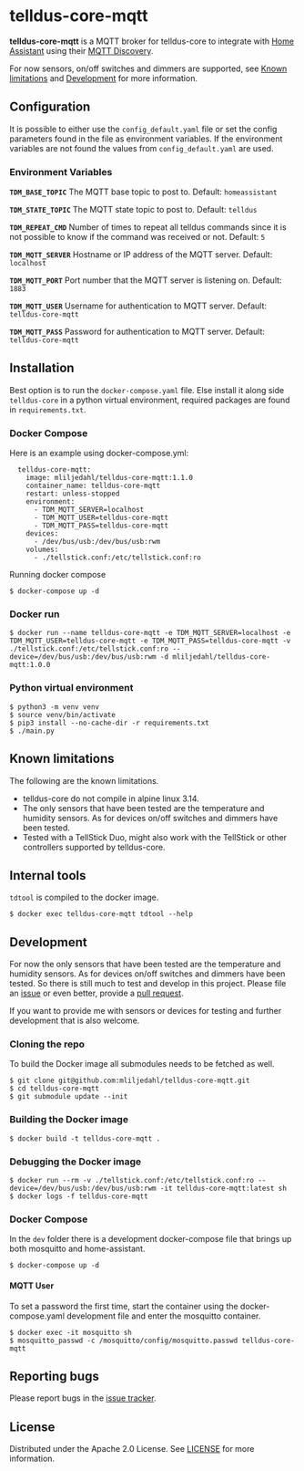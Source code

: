 # telldus-core-mqtt

**telldus-core-mqtt** is a MQTT broker for telldus-core to integrate with [Home Assistant](https://www.home-assistant.io/) using their [MQTT Discovery](https://www.home-assistant.io/docs/mqtt/discovery/).

For now sensors, on/off switches and dimmers are supported, see [Known limitations](#Known-limitations) and [Development](#Development) for more information.

## Configuration

It is possible to either use the `config_default.yaml` file or set the config parameters found in the file as environment variables. If the environment variables are not found the values from `config_default.yaml` are used.

### Environment Variables

**`TDM_BASE_TOPIC`**
The MQTT base topic to post to. Default: `homeassistant`

**`TDM_STATE_TOPIC`**
The MQTT state topic to post to. Default: `telldus`

**`TDM_REPEAT_CMD`**
Number of times to repeat all telldus commands since it is not possible to know if the command was received or not. Default: `5`

**`TDM_MQTT_SERVER`**
Hostname or IP address of the MQTT server. Default: `localhost`

**`TDM_MQTT_PORT`**
Port number that the MQTT server is listening on. Default: `1883`

**`TDM_MQTT_USER`**
Username for authentication to MQTT server. Default: `telldus-core-mqtt`

**`TDM_MQTT_PASS`**
Password for authentication to MQTT server. Default: `telldus-core-mqtt`

## Installation

Best option is to run the `docker-compose.yaml` file. Else install it along side `telldus-core` in a python virtual environment, required packages are found in `requirements.txt`.

### Docker Compose

Here is an example using docker-compose.yml:

```
  telldus-core-mqtt:
    image: mliljedahl/telldus-core-mqtt:1.1.0
    container_name: telldus-core-mqtt
    restart: unless-stopped
    environment:
      - TDM_MQTT_SERVER=localhost
      - TDM_MQTT_USER=telldus-core-mqtt
      - TDM_MQTT_PASS=telldus-core-mqtt
    devices:
      - /dev/bus/usb:/dev/bus/usb:rwm
    volumes:
      - ./tellstick.conf:/etc/tellstick.conf:ro
```

Running docker compose
```
$ docker-compose up -d
```

### Docker run

```
$ docker run --name telldus-core-mqtt -e TDM_MQTT_SERVER=localhost -e TDM_MQTT_USER=telldus-core-mqtt -e TDM_MQTT_PASS=telldus-core-mqtt -v ./tellstick.conf:/etc/tellstick.conf:ro --device=/dev/bus/usb:/dev/bus/usb:rwm -d mliljedahl/telldus-core-mqtt:1.0.0
```

### Python virtual environment

```
$ python3 -m venv venv
$ source venv/bin/activate
$ pip3 install --no-cache-dir -r requirements.txt
$ ./main.py
```

## Known limitations

The following are the known limitations.

* telldus-core do not compile in alpine linux 3.14.
* The only sensors that have been tested are the temperature and humidity sensors. As for devices on/off switches and dimmers have been tested.
* Tested with a TellStick Duo, might also work with the TellStick or other controllers supported by telldus-core.


## Internal tools

`tdtool` is compiled to the docker image.

```
$ docker exec telldus-core-mqtt tdtool --help
```

## Development

For now the only sensors that have been tested are the temperature and humidity sensors. As for devices on/off switches and dimmers have been tested. So there is still much to test and develop in this project. Please file an [issue](https://github.com/mliljedahl/telldus-core-mqtt/issues) or even better, provide a [pull request](https://github.com/mliljedahl/telldus-core-mqtt/pulls).

If you want to provide me with sensors or devices for testing and further development that is also welcome.

### Cloning the repo

To build the Docker image all submodules needs to be fetched as well.

```
$ git clone git@github.com:mliljedahl/telldus-core-mqtt.git
$ cd telldus-core-mqtt
$ git submodule update --init
```

### Building the Docker image

```
$ docker build -t telldus-core-mqtt .
```

### Debugging the Docker image

```
$ docker run --rm -v ./tellstick.conf:/etc/tellstick.conf:ro --device=/dev/bus/usb:/dev/bus/usb:rwm -it telldus-core-mqtt:latest sh
$ docker logs -f telldus-core-mqtt
```

### Docker Compose

In the `dev` folder there is a development docker-compose file that brings up both mosquitto and home-assistant.
```
$ docker-compose up -d
```

#### MQTT User

To set a password the first time, start the container using the docker-compose.yaml development file and enter the mosquitto container.
```
$ docker exec -it mosquitto sh
$ mosquitto_passwd -c /mosquitto/config/mosquitto.passwd telldus-core-mqtt
```

## Reporting bugs

Please report bugs in the [issue tracker](https://github.com/mliljedahl/telldus-core-mqtt/issues).

## License

Distributed under the Apache 2.0 License. See [LICENSE](https://github.com/mliljedahl/telldus-core-mqtt/blob/master/LICENSE) for more information.
